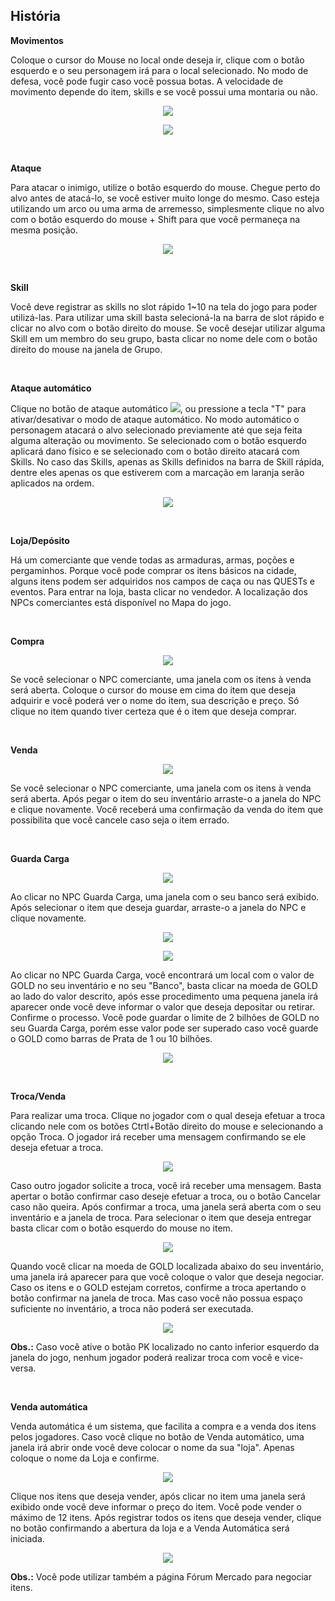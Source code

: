## História

<html>
  <head>
    <meta charset="utf-8" />
    <meta name="viewport" content="width=device-width" />
  </head>
  <body>

<p><strong>Movimentos</strong></p>

<p>
Coloque o cursor do Mouse no local onde deseja ir, clique com o botão esquerdo e o seu personagem irá para o local selecionado. No modo de defesa, você pode fugir caso você possua botas. A velocidade de movimento depende do item, skills e se você possui uma montaria ou não.
</p>

<p align="center">
<img src="https://github.com/RonierBastos/Coisas-de-Wyd/blob/master/Guias%20WYD%20BR/Iniciante/Controles-Basicos/1-files/wyd_img_movimento_mouse.jpg?raw=true" />
</p>

<p align="center">
<img src="https://github.com/RonierBastos/Coisas-de-Wyd/blob/master/Guias%20WYD%20BR/Iniciante/Controles-Basicos/1-files/wyd_img_movimento_mouse2.jpg?raw=true" />
</p>
<br>

<p><strong>Ataque</strong></p>
<p>
Para atacar o inimigo, utilize o botão esquerdo do mouse. Chegue perto do alvo antes de atacá-lo, se você estiver muito longe do mesmo. Caso esteja utilizando um arco ou uma arma de arremesso, simplesmente clique no alvo com o botão esquerdo do mouse + Shift para que você permaneça na mesma posição.
</p>

<p align="center">
<img src="https://github.com/RonierBastos/Coisas-de-Wyd/blob/master/Guias%20WYD%20BR/Iniciante/Controles-Basicos/1-files/wyd_img_ataque_mouse.jpg?raw=true" />
</p>
<br>
<p><strong>Skill</strong></p>
<p>
Você deve registrar as skills no slot rápido 1~10 na tela do jogo para poder utilizá-las. Para utilizar uma skill basta selecioná-la na barra de slot rápido e clicar no alvo com o botão direito do mouse. Se você desejar utilizar alguma Skill em um membro do seu grupo, basta clicar no nome dele com o botão direito do mouse na janela de Grupo.
</p><br>

<p><strong>Ataque automático</strong></p>
<p>Clique no botão de ataque automático <img src="https://github.com/RonierBastos/Coisas-de-Wyd/blob/master/Guias%20WYD%20BR/Iniciante/Controles-Basicos/1-files/wyd_img_icone.jpg?raw=true">, ou pressione a tecla "T" para ativar/desativar o modo de ataque automático. No modo automático o personagem atacará o alvo selecionado previamente até que seja feita alguma alteração ou movimento. Se selecionado com o botão esquerdo aplicará dano físico e se selecionado com o botão direito atacará com Skills. No caso das Skills, apenas as Skills definidos na barra de Skill rápida, dentre eles apenas os que estiverem com a marcação em laranja serão aplicados na ordem.
</p>

<p align="center">
<img src="https://github.com/RonierBastos/Coisas-de-Wyd/blob/master/Guias%20WYD%20BR/Iniciante/Controles-Basicos/1-files/wyd_img_ataque_automatico_ativado.jpg?raw=true" />
</p>
<br>
<p><strong>Loja/Depósito</strong></p>
<p>
Há um comerciante que vende todas as armaduras, armas, poções e pergaminhos. Porque você pode comprar os itens básicos na cidade, alguns itens podem ser adquiridos nos campos de caça ou nas QUESTs e eventos. Para entrar na loja, basta clicar no vendedor. A localização dos NPCs comerciantes está disponível no Mapa do jogo.</p>
<br>
<p><strong>Compra</strong></p>
<p align="center">
<img src="https://github.com/RonierBastos/Coisas-de-Wyd/blob/master/Guias%20WYD%20BR/Iniciante/Controles-Basicos/1-files/wyd_img_ex_npc_comerciante.jpg?raw=true" />
</p>
<p>
Se você selecionar o NPC comerciante, uma janela com os itens à venda será aberta. Coloque o cursor do mouse em cima do item que deseja adquirir e você poderá ver o nome do item, sua descrição e preço. Só clique no item quando tiver certeza que é o item que deseja comprar.
</p>
<br>
<p><strong>Venda</strong></p>
<p align="center">
<img src="https://github.com/RonierBastos/Coisas-de-Wyd/blob/master/Guias%20WYD%20BR/Iniciante/Controles-Basicos/1-files/wyd_img_npc_comerciante_compra.jpg?raw=true" />
</p>
<p>
Se você selecionar o NPC comerciante, uma janela com os itens à venda será aberta. Após pegar o item do seu inventário arraste-o a janela do NPC e clique novamente. Você receberá uma confirmação da venda do item que possibilita que você cancele caso seja o item errado.
</p>
<br>
<p><strong>Guarda Carga</strong></p>
<p align="center">
<img src="https://github.com/RonierBastos/Coisas-de-Wyd/blob/master/Guias%20WYD%20BR/Iniciante/Controles-Basicos/1-files/wyd_img_npc_comerciante_venda.jpg?raw=true" />
</p>
<p>
Ao clicar no NPC Guarda Carga, uma janela com o seu banco será exibido. Após selecionar o item que deseja guardar, arraste-o a janela do NPC e clique novamente.
</p>
<p align="center">
<img src="https://github.com/RonierBastos/Coisas-de-Wyd/blob/master/Guias%20WYD%20BR/Iniciante/Controles-Basicos/1-files/wyd_img_npcs_loja_e_cargo.jpg?raw=true" />
</p>
<p align="center">
<img src="https://github.com/RonierBastos/Coisas-de-Wyd/blob/master/Guias%20WYD%20BR/Iniciante/Controles-Basicos/1-files/wyd_img_cargo.jpg?raw=true" />
</p>
<p>
Ao clicar no NPC Guarda Carga, você encontrará um local com o valor de GOLD no seu inventário e no seu "Banco", basta clicar na moeda de GOLD ao lado do valor descrito, após esse procedimento uma pequena janela irá aparecer onde você deve informar o valor que deseja depositar ou retirar. Confirme o processo. Você pode guardar o limite de 2 bilhões de GOLD no seu Guarda Carga, porém esse valor pode ser superado caso você guarde o GOLD como barras de Prata de 1 ou 10 bilhões.
</p>
<p align="center">
<img src="https://github.com/RonierBastos/Coisas-de-Wyd/blob/master/Guias%20WYD%20BR/Iniciante/Controles-Basicos/1-files/wyd_img_retirada_de_gold.jpg?raw=true" />
</p>
<br>
<p><strong>Troca/Venda</strong></p>
<p>
Para realizar uma troca. Clique no jogador com o qual deseja efetuar a troca clicando nele com os botões Ctrtl+Botão direito do mouse e selecionando a opção Troca. O jogador irá receber uma mensagem confirmando se ele deseja efetuar a troca.
</p>
<p align="center">
<img src="https://github.com/RonierBastos/Coisas-de-Wyd/blob/master/Guias%20WYD%20BR/Iniciante/Controles-Basicos/1-files/wyd_img_troca.jpg?raw=true" />
</p>
<p>
Caso outro jogador solicite a troca, você irá receber uma mensagem. Basta apertar o botão confirmar caso deseje efetuar a troca, ou o botão Cancelar caso não queira. Após confirmar a troca, uma janela será aberta com o seu inventário e a janela de troca. Para selecionar o item que deseja entregar basta clicar com o botão esquerdo do mouse no item.
</p>
<p align="center">
<img src="https://github.com/RonierBastos/Coisas-de-Wyd/blob/master/Guias%20WYD%20BR/Iniciante/Controles-Basicos/1-files/wyd_img_troca2.jpg?raw=true" />
</p>
<p>
Quando você clicar na moeda de GOLD localizada abaixo do seu inventário, uma janela irá aparecer para que você coloque o valor que deseja negociar. Caso os itens e o GOLD estejam corretos, confirme a troca apertando o botão confirmar na janela de troca. Mas caso você não possua espaço suficiente no inventário, a troca não poderá ser executada.
</p>
<p align="center">
<img src="https://github.com/RonierBastos/Coisas-de-Wyd/blob/master/Guias%20WYD%20BR/Iniciante/Controles-Basicos/1-files/wyd_img_troca_com_gold.jpg?raw=true" />
</p>
<p><strong>Obs.:</strong> Caso você ative o botão PK localizado no canto inferior esquerdo da janela do jogo, nenhum jogador poderá realizar troca com você e vice-versa.</p>
<br>
<p><strong>Venda automática</strong></p>
<p>
Venda automática é um sistema, que facilita a compra e a venda dos itens pelos jogadores. Caso você clique no botão de Venda automático, uma janela irá abrir onde você deve colocar o nome da sua "loja". Apenas coloque o nome da Loja e confirme.
</p>
<p align="center">
<img src="https://github.com/RonierBastos/Coisas-de-Wyd/blob/master/Guias%20WYD%20BR/Iniciante/Controles-Basicos/1-files/wyd_img_loja_pessoal.jpg?raw=true" />
</p>
<p>
Clique nos itens que deseja vender, após clicar no item uma janela será exibido onde você deve informar o preço do item. Você pode vender o máximo de 12 itens. Após registrar todos os itens que deseja vender, clique no botão confirmando a abertura da loja e a Venda Automática será iniciada.
</p>
<p align="center">
<img src="https://github.com/RonierBastos/Coisas-de-Wyd/blob/master/Guias%20WYD%20BR/Iniciante/Controles-Basicos/1-files/wyd_img_loja_pessoal2.jpg?raw=true" />
</p>
<p>
<strong>Obs.:</strong> Você pode utilizar também a página Fórum Mercado para negociar itens.
</p>
  </body>
</html>